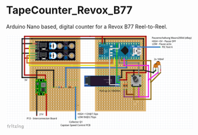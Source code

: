 # TapeCounter_Revox_B77
Arduino Nano based, digital counter for a Revox B77 Reel-to-Reel.

[![TapeCounter_Revox_B77](https://github.com/3KUdelta/TapeCounter_Revox_B77/blob/main/images/TapeCounterB77.png)](https://github.com/3KUdelta/TapeCounter_Revox_B77)

